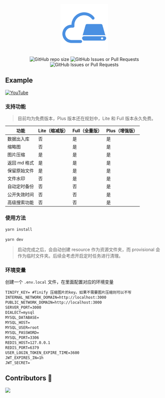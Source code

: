 <p align="center">
  <a href="https://github.com/diskcloud/service">
    <img width="150" src="./public/logo.png">
  </a>
</p>

<p align="center">
<img alt="GitHub repo size" src="https://img.shields.io/github/repo-size/diskcloud/service">
<img alt="GitHub Issues or Pull Requests" src="https://img.shields.io/github/issues-pr/diskcloud/service">
<img alt="GitHub Issues or Pull Requests" src="https://img.shields.io/github/issues/diskcloud/service">
</p>

## Example

[![YouTube](https://img.youtube.com/vi/5w1dCYBrf2k/0.jpg)](https://youtu.be/5w1dCYBrf2k)

### 支持功能
> 目前均为免费版本，Plus 版本还在规划中，Lite 和 Full 版本永久免费。

| 功能         | Lite（缩减版） | Full（全量版） | Plus（增强版）      |
|--------------|----------------|----------------|--------------|
| 数据出入库   | 否             | 是             | 是           |
| 缩略图       | 否             | 是             | 是           |
| 图片压缩     | 是             | 是             | 是           |
| 返回 md 格式 | 是             | 是             | 是           |
| 保留原始文件 | 是             | 是             | 是           |
| 文件水印     | 否             | 是             | 是           |
| 自动定时备份     | 否             | 否             | 是           |
| 公开失效时间 | 否             | 否             | 是           |
| 高级搜索功能 | 否             | 否             | 是           |

### 使用方法

```shell
yarn install

yarn dev
```

> 启动完成之后，会自动创建 resource 作为资源文件夹，而 provisional 会作为临时文件夹。后续会考虑开启定时任务进行清理。


### 环境变量

创建一个 `.env.local` 文件，在里面配置对应的环境变量

```env
TINIFY_KEY= #Tinify 压缩图片的key。如果不需要图片压缩则可以不写
INTERNAL_NETWORK_DOMAIN=http://localhost:3000
PUBLIC_NETWORK_DOMAIN=http://localhost:3000
SERVER_PORT=3000
DIALECT=mysql
MYSQL_DATABASE=
MYSQL_HOST=
MYSQL_USER=root
MYSQL_PASSWORD=
MYSQL_PORT=3306
REDIS_HOST=127.0.0.1
REDIS_PORT=6379
USER_LOGIN_TOKEN_EXPIRE_TIME=3600
JWT_EXPIRES_IN=1h
JWT_SECRET=
```

## Contributors 💪

<a href="https://github.com/diskcloud/service/graphs/contributors"><img src="https://opencollective.com/diskcloud/contributors.svg?width=890" /></a>

